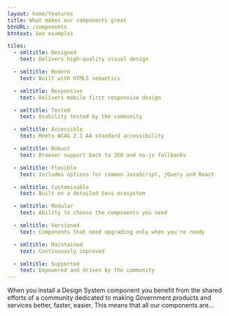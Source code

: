 ```yaml
---
layout: home/features
title: What makes our components great
btnURL: /components
btntext: See examples

tiles:
  - smltitle: Designed
    text: Delivers high-quality visual design

  - smltitle: Modern
    text: Built with HTML5 semantics

  - smltitle: Responsive
    text: Delivers mobile first responsive design

  - smltitle: Tested
    text: Usability tested by the community

  - smltitle: Accessible
    text: Meets WCAG 2.1 AA standard accessibility

  - smltitle: Robust
    text: Browser support back to IE8 and no-js fallbacks

  - smltitle: Flexible
    text: Includes options for common JavaScript, jQuery and React

  - smltitle: Customisable
    text: Built on a detailed Sass ecosystem

  - smltitle: Modular
    text: Ability to choose the components you need

  - smltitle: Versioned
    text: Components that need upgrading only when you're ready

  - smltitle: Maintained
    text: Continuously improved

  - smltitle: Supported
    text: Empowered and driven by the community
---
```


When you install a Design System component you benefit from the shared efforts of a community dedicated to making Government products and services better, faster, easier. This means that all our components are...
